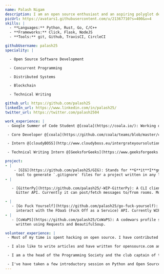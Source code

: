 ```yaml
---
name: Palash Nigam
description: I am an open source enthusiast and an aspiring polyglot developer.
picUrl: https://avatars1.githubusercontent.com/u/21367710?s=400&v=4
skills: |
  - **Languages:** Python, Rust, Go, C/C++
  - **Frameworks:** Click, Flask, NodeJS
  - **Tools:** git, Github, TravisCI, CircleCI

githubUsername: palash25
speciality: |

  - Open Source Software Development

  - Concurrent Programming

  - Distributed Systems

  - Blockchain

  - Technical Writing

github_url: https://github.com/palash25
linkedIn_url: https://www.linkedin.com/in/palash25/
twitter_url: https://twitter.com/palash2504

work_experience: |
 - Google Summer of Code Student @[coala](https://coala.io/): Working on integrating a caching mechanism with the NextGen core and enhancing its performance using cache optimization techniques. [May 2018 - Present]

 - Core Developer @[coala](https://github.com/coala/teams/blob/master/core/team-members.rst): Started out as a novice programmer and was promoted to the core developers team. Fixed and raised issues mainly focussing on the performance, caching and the development of coala's NextGen Core. [Jun 2017 - Present]

 - Intern @[cloudyBOSS](http://www.cloudyboss.eu/intergrateyoursolutions-3-4-3/): Wrote a PHP wrapper for the LinkedIn API and integrated it with cloudyBOSS's cloud based ERP solution to fetch user information from their LinkedIn profiles. [May 2017 - Feb 2018]

 - Technical Writing Intern @[GeeksforGeeks](https://www.geeksforgeeks.org/): Wrote articles related to various CS topics [May 2017 to Oct 2017]

project:
- |
    - [GIG](https://github.com/palash25/GIG): Stands for **G**it**I**gnore **G**enerator. CLI
     tool to generate `.gitignore` files for a project written in any language or framework (support for more than a 100 languages/frameworks as far as I remember)
- |

   - [GitterPy](https://github.com/palash25/-WIP-GitterPy): A CLI client to interact with the
     Gitter API. Currently it can post/fetch messages to/from rooms. More functionality to be added.

- |
   - [Go Fuck Yourself](https://github.com/palash25/go-fuck-yourself): A go package to
     interact with the FOaaS (Fuck Off as a Service) API. Currently WIP.
- |
   - [CoWaPS](https://github.com/palash25/CoWaPS): A codewars profile scraper CLI tool
     written using Requests and BeautifulSoup.

volunteer_experience: |
 - Most of my time is spent hacking on open source. I have contributed to coala, duckduckgo, Kinto, OpenGenus,Mozilla and the Ethereum foundation.

 - I also like to write articles and have written for opensource.com and geeksforgeeks.org in the past. I also maintain a list of links to all my articles just in case you are interested.

 - I am a the head of the Programming Society and the club captain of the Mozilla Campus Club of IIIT-Bh. Together we try to guide the first years in getting started with software development.

 - I've have taken a few introductory session on Python and Open Source Development.
---
```

